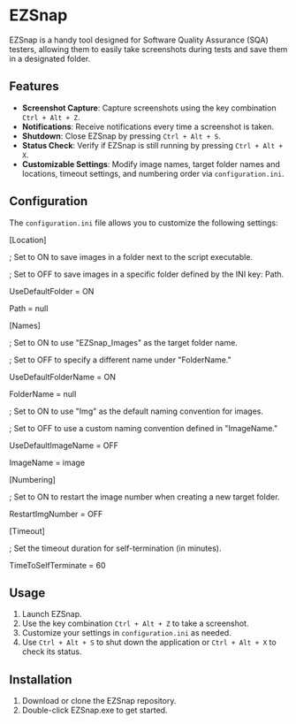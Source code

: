 # EZSnap

EZSnap is a handy tool designed for Software Quality Assurance (SQA) testers, allowing them to easily take screenshots during tests and save them in a designated folder. 

## Features

- **Screenshot Capture**: Capture screenshots using the key combination `Ctrl + Alt + Z`.
- **Notifications**: Receive notifications every time a screenshot is taken.
- **Shutdown**: Close EZSnap by pressing `Ctrl + Alt + S`.
- **Status Check**: Verify if EZSnap is still running by pressing `Ctrl + Alt + X`.
- **Customizable Settings**: Modify image names, target folder names and locations, timeout settings, and numbering order via `configuration.ini`.

## Configuration

The `configuration.ini` file allows you to customize the following settings:

[Location]

; Set to ON to save images in a folder next to the script executable.

; Set to OFF to save images in a specific folder defined by the INI key: Path.

UseDefaultFolder = ON

Path = null

[Names]

; Set to ON to use "EZSnap_Images" as the target folder name.

; Set to OFF to specify a different name under "FolderName."

UseDefaultFolderName = ON

FolderName = null

; Set to ON to use "Img" as the default naming convention for images.

; Set to OFF to use a custom naming convention defined in "ImageName."

UseDefaultImageName = OFF

ImageName = image

[Numbering]

; Set to ON to restart the image number when creating a new target folder.

RestartImgNumber = OFF

[Timeout]

; Set the timeout duration for self-termination (in minutes).

TimeToSelfTerminate = 60


## Usage

1. Launch EZSnap.
2. Use the key combination `Ctrl + Alt + Z` to take a screenshot.
3. Customize your settings in `configuration.ini` as needed.
4. Use `Ctrl + Alt + S` to shut down the application or `Ctrl + Alt + X` to check its status.

## Installation

1. Download or clone the EZSnap repository.
2. Double-click EZSnap.exe to get started.



